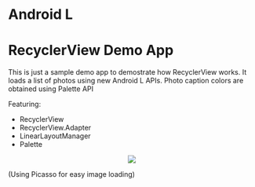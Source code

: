 Android L
=========
RecyclerView Demo App
==========

This is just a sample demo app to demostrate how RecyclerView works. It loads a list of photos using new Android L APIs. Photo caption colors are obtained using Palette API

Featuring:
+ RecyclerView
+ RecyclerView.Adapter
+ LinearLayoutManager
+ Palette


<p align="center">
  <img src="app/src/main/res/raw/screensehot1.png"/>
</p>


(Using Picasso for easy image loading)
